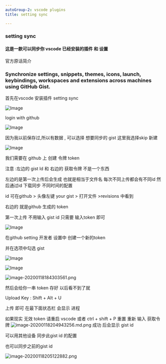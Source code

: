 ```yaml
---
autoGroup-2: vscode plugins 
title: setting sync

---
```


###  setting sync

####  这是一款可以同步你 vscode  已经安装的插件 和 设置   

官方原话简介 

### Synchronize settings, snippets, themes, icons, launch, keybindings, workspaces and extensions across machines using GitHub Gist.



首先在vscode 安装插件 setting sync

![Image](http://pic.genji.xyz/images/2020/01/18/vscode-_setting_sync275ef3ecb6edaac0.png)



login with github

![Image](http://pic.genji.xyz/images/2020/01/18/image-20200118183408539.png)

因为我以前保存过,所以有数据 , 可以选择 想要同步的 gist   这里我选择skip   新建

![Image](http://pic.genji.xyz/images/2020/01/18/image-20200118183710539.png)

我们需要在 github  上 创建 令牌 token    

注意 :左边的 gist Id   和 右边的  获取令牌 不是一个东西 

左边的是第一次上传后会生成    也就是相当于文件名 每次不同上传都会有不同id  然后通过id 下载同步 不同时间的配置

id  可在github > 头像左键 your gist > 打开文件 >revisions 中看到  

 右边的  就是github 生成的 token  

第一次上传 不用输入 gist id    只需要 输入token 即可

![Image](http://pic.genji.xyz/images/2020/01/18/image-20200118184058869.png)

在github setting  开发者 设置中  创建一个新的token 

并在选项中勾选 gist

![Image](http://pic.genji.xyz/images/2020/01/18/image-20200118184119920.png)

![Image](http://pic.genji.xyz/images/2020/01/18/image-20200118184222837.png)

![image-20200118184303561.png](http://pic.genji.xyz/images/2020/01/18/image-20200118184303561.png)

然后会给你一串 token   存好  以后看不到了就   

 Upload Key : Shift + Alt + U

上传 即可   在最下面状态栏 会显示 进程  

如果现实 无效 token     请重启 vscode  或者 ctrl + shift + P   重置      重新 输入 获取令牌 
![image-20200118204943256.md.png](http://pic.genji.xyz/images/2020/01/18/image-20200118204943256.png)
成功 后会显示 gist  id  

可以用其他设备 同步此gist id 的配置

也可以同步之前的gist id

![image-20200118205122882.png](http://pic.genji.xyz/images/2020/01/18/image-20200118205122882.png)